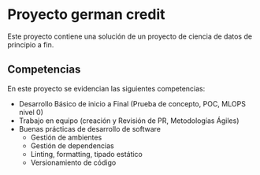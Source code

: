 # Proyecto german credit
Este proyecto contiene una solución de un proyecto de ciencia de datos de principio a fin.

## Competencias
En este proyecto se evidencian las siguientes competencias:
- Desarrollo Básico de inicio a Final (Prueba de concepto, POC, MLOPS nivel 0)
- Trabajo en equipo (creación y Revisión de PR, Metodologías Ágiles)
- Buenas prácticas de desarrollo de software
  - Gestión de ambientes
  - Gestión de dependencias
  - Linting, formatting, tipado estático
  - Versionamiento de código